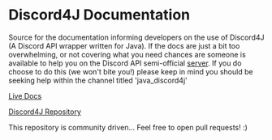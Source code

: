 # Discord4J Documentation

Source for the documentation informing developers 
on the use of Discord4J (A Discord API wrapper written for Java).
If the docs are just a bit too overwhelming, or not covering
what you need chances are someone is available to
help you on the Discord API semi-official [server](https://discord.gg/0SBTUU1wZTYLhAAW).
If you do choose to do this (we won't bite you!) please keep in mind you should
be seeking help within the channel titled 'java_discord4j'

[Live Docs](https://discord4j.readthedocs.io) 

[Discord4J Repository](https://github.com/austinv11/Discord4J)


This repository is community driven... Feel free to open pull requests! :)
